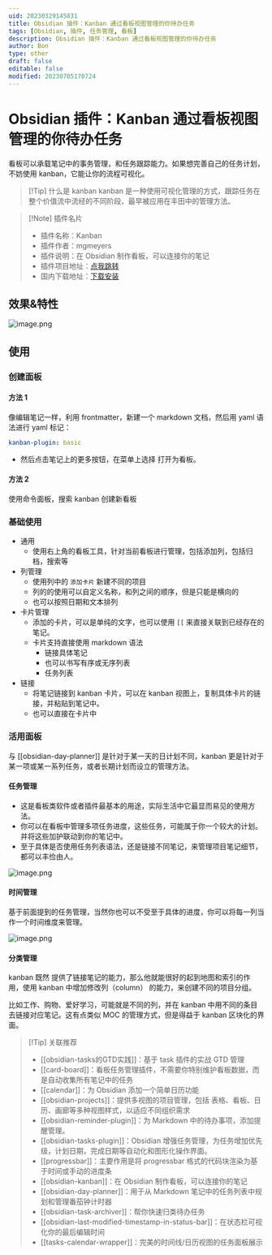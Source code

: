 ```yaml
---
uid: 20230329145831
title: Obsidian 插件：Kanban 通过看板视图管理的你待办任务
tags: [Obsidian, 插件, 任务管理, 看板]
description: Obsidian 插件：Kanban 通过看板视图管理的你待办任务
author: Bon
type: other
draft: false
editable: false
modified: 20230705170724
---
```


# Obsidian 插件：Kanban 通过看板视图管理的你待办任务

看板可以承载笔记中的事务管理，和任务跟踪能力。如果想完善自己的任务计划，不妨使用 kanban，它能让你的流程可视化。

> [!Tip] 什么是 kanban
> kanban 是一种使用可视化管理的方式，跟踪任务在整个价值流中流经的不同阶段，最早被应用在丰田中的管理方法。

> [!Note] 插件名片
>
> - 插件名称：Kanban
> - 插件作者：mgmeyers
> - 插件说明：在 Obsidian 制作看板，可以连接你的笔记
> - 插件项目地址：[点我跳转](https://github.com/mgmeyers/obsidian-kanban)
> - 国内下载地址：[下载安装](https://pkmer.cn/products/plugin/pluginMarket/?obsidian-kanban)

## 效果&特性

![image.png](https://cdn.pkmer.cn/images/20230705155345.png!pkmer)

## 使用

### 创建面板

#### 方法 1

像编辑笔记一样，利用 frontmatter，新建一个 markdown 文档，然后用 yaml 语法进行 yaml 标记：

```YAML
kanban-plugin: basic
```

- 然后点击笔记上的更多按钮，在菜单上选择 打开为看板。

#### 方法 2

使用命令面板，搜索 kanban 创建新看板

### 基础使用

- 通用
	- 使用右上角的看板工具，针对当前看板进行管理，包括添加列，包括归档，搜索等
- 列管理
	- 使用列中的 `添加卡片` 新建不同的项目
	- 列的的使用可以自定义名称，和列之间的顺序，但是只能是横向的
	- 也可以按照日期和文本排列
- 卡片管理
	- 添加的卡片，可以是单纯的文字，也可以使用 `[[` 来直接关联到已经存在的笔记。
	- 卡片支持直接使用 markdown 语法
		- 链接具体笔记
		- 也可以书写有序或无序列表
		- 任务列表
- 链接
	- 将笔记链接到 kanban 卡片，可以在 kanban 视图上，复制具体卡片的链接，并粘贴到笔记中。
	- 也可以直接在卡片中

### 活用面板

与 [[obsidian-day-planner]] 是针对于某一天的日计划不同，kanban 更是针对于某一项或某一系列任务，或者长期计划而设立的管理方法。

#### 任务管理

- 这是看板类软件或者插件最基本的用途，实际生活中它最显而易见的使用方法。
- 你可以在看板中管理多项任务进度，这些任务，可能属于你一个较大的计划。并将这些加护联动到你的笔记中。
- 至于具体是否使用任务列表语法，还是链接不同笔记，来管理项目笔记细节，都可以丰俭由人。

![image.png](https://cdn.pkmer.cn/images/20230705170446.png!pkmer)

#### 时间管理

基于前面提到的任务管理，当然你也可以不受至于具体的进度，你可以将每一列当作一个时间维度来管理。

![image.png](https://cdn.pkmer.cn/images/20230705161334.png!pkmer)

#### 分类管理

kanban 既然 提供了链接笔记的能力，那么他就能很好的起到地图和索引的作用，使用 kanban 中增加修改列（column） 的能力，来创建不同的项目分组。

比如工作、购物、爱好学习，可能就是不同的列，并在 kanban 中用不同的条目去链接对应笔记。这有点类似 MOC 的管理方式，但是得益于 kanban 区块化的界面。

> [!Tip] 关联推荐
> - [[obsidian-tasks的GTD实践]]：基于 task 插件的实战 GTD 管理
> - [[card-board]]：看板任务管理插件，不需要你特别维护看板数据，而是自动收集所有笔记中的任务
> - [[calendar]]：为 Obsidian 添加一个简单日历功能
> - [[obsidian-projects]]：提供多视图的项目管理，包括 表格、看板、日历、画廊等多种视图样式，以适应不同组织需求
> - [[obsidian-reminder-plugin]]：为 Markdown 中的待办事项，添加提醒管理。
> - [[obsidian-tasks-plugin]]：Obsidian 增强任务管理，为任务增加优先级，计划日期，完成日期等自动化和图形化操作界面。
> - [[progressbar]]：主要作用是将 progressbar 格式的代码块渲染为基于时间或手动的进度条
> - [[obsidian-kanban]]：在 Obsidian 制作看板，可以连接你的笔记
> - [[obsidian-day-planner]]：用于从 Markdown 笔记中的任务列表中规划和管理番茄钟计时器
> - [[obsidian-task-archiver]]：帮你快速归类待办任务
> - [[obsidian-last-modified-timestamp-in-status-bar]]：在状态栏可视化你的最后编辑时间
> - [[tasks-calendar-wrapper]]：完美的时间线/日历视图的任务面板展示